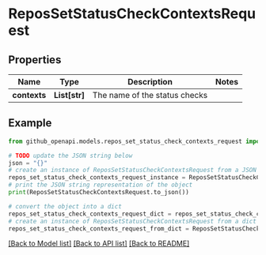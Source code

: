 # ReposSetStatusCheckContextsRequest


## Properties

Name | Type | Description | Notes
------------ | ------------- | ------------- | -------------
**contexts** | **List[str]** | The name of the status checks | 

## Example

```python
from github_openapi.models.repos_set_status_check_contexts_request import ReposSetStatusCheckContextsRequest

# TODO update the JSON string below
json = "{}"
# create an instance of ReposSetStatusCheckContextsRequest from a JSON string
repos_set_status_check_contexts_request_instance = ReposSetStatusCheckContextsRequest.from_json(json)
# print the JSON string representation of the object
print(ReposSetStatusCheckContextsRequest.to_json())

# convert the object into a dict
repos_set_status_check_contexts_request_dict = repos_set_status_check_contexts_request_instance.to_dict()
# create an instance of ReposSetStatusCheckContextsRequest from a dict
repos_set_status_check_contexts_request_from_dict = ReposSetStatusCheckContextsRequest.from_dict(repos_set_status_check_contexts_request_dict)
```
[[Back to Model list]](../README.md#documentation-for-models) [[Back to API list]](../README.md#documentation-for-api-endpoints) [[Back to README]](../README.md)


